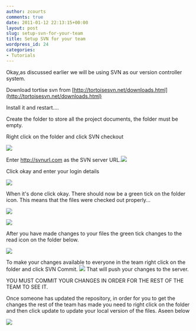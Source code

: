 ```yaml
---
author: zcourts
comments: true
date: 2011-01-12 22:13:15+00:00
layout: post
slug: setup-svn-for-your-team
title: Setup SVN for your team
wordpress_id: 24
categories:
- Tutorials
---
```


Okay,as discussed earlier we will be using SVN as our version controller system. 

Download tortise svn from [http://tortoisesvn.net/downloads.html](http://tortoisesvn.net/downloads.html)


Install it and restart.... 


Create the folder to store all the project documents, the folder must be empty.


Right click on the folder and click SVN checkout


[![](http://crlog.files.wordpress.com/2011/01/011211_2212_setupsvnfor11.png)](http://tortoisesvn.net/downloads.html)


Enter http://svnurl.com as the SVN server URL.![](http://crlog.files.wordpress.com/2011/01/011211_2212_setupsvnfor2.png)

Click okay and enter your login details

![](http://crlog.files.wordpress.com/2011/01/011211_2212_setupsvnfor31.png)

When it's done click okay. There should now be a green tick on the folder icon. This means that the files were checked out properly...

![](http://crlog.files.wordpress.com/2011/01/011211_2212_setupsvnfor41.png)

![](http://crlog.files.wordpress.com/2011/01/011211_2212_setupsvnfor51.png)

After you have made changes to your files the green tick changes to the read icon on the folder below.

![](http://crlog.files.wordpress.com/2011/01/011211_2212_setupsvnfor61.png)

To make your changes available to everyone in the team right click on the folder and click SVN Commit.
![](http://crlog.files.wordpress.com/2011/01/011211_2212_setupsvnfor71.png)
That will push your changes to the server.

YOU MUST COMMIT YOUR CHANGES IN ORDER FOR THE REST OF THE TEAM TO SEE IT.

Once someone has updated the repository, in order for you to get the changes the rest of the team has made you need to right click on the folder and then click update to update your local version of the files. Aseen below

![](http://crlog.files.wordpress.com/2011/01/011211_2212_setupsvnfor81.png)
